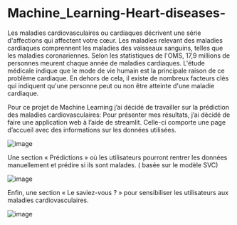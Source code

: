 # Machine_Learning-Heart-diseases-

Les maladies cardiovasculaires ou cardiaques décrivent une série d'affections qui affectent votre cœur. Les maladies relevant des maladies cardiaques comprennent les maladies des vaisseaux sanguins, telles que les maladies coronariennes. Selon les statistiques de l'OMS, 17,9 millions de personnes meurent chaque année de maladies cardiaques. L'étude médicale indique que le mode de vie humain est la principale raison de ce problème cardiaque. En dehors de cela, il existe de nombreux facteurs clés qui indiquent qu'une personne peut ou non être atteinte d'une maladie cardiaque.

Pour ce projet de Machine Learning j’ai décidé de travailler sur la prédiction des maladies cardiovasculaires:
Pour présenter mes résultats, j’ai décidé de faire une application web à l’aide de streamlit. Celle-ci comporte une page d’accueil avec des informations sur les données utilisées. 

![image](https://github.com/NadiaKlos/Machine_Learning-Heart-diseases-/assets/117841779/f182a994-36b3-4b74-8e6c-50d94f652985)

Une section « Prédictions » où les utilisateurs pourront rentrer les données manuellement et prédire si ils sont malades. ( basée sur le modèle SVC)

![image](https://github.com/NadiaKlos/Machine_Learning-Heart-diseases-/assets/117841779/9dbb3baf-3e8b-4036-a71d-9d41d884e3c1)

Enfin, une section « Le saviez-vous ? » pour sensibiliser les utilisateurs aux maladies cardiovasculaires.

![image](https://github.com/NadiaKlos/Machine_Learning-Heart-diseases-/assets/117841779/25842320-82ae-401b-80db-1b5e74e3bea4)

